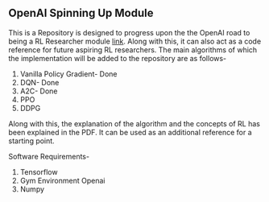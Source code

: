 ## OpenAI Spinning Up Module

This is a Repository is designed to progress upon the the OpenAI road to being a RL Researcher module [link](https://spinningup.openai.com/en/latest/spinningup/spinningup.html). Along with this, it can also act as a code reference for future aspiring RL researchers. The main algorithms of which the implementation will be added to the repository are as follows-<br/>
1. Vanilla Policy Gradient- Done
2. DQN- Done
3. A2C- Done
4. PPO
5. DDPG

Along with this, the explanation of the algorithm and the concepts of RL has been explained in the PDF. It can be used as an additional reference for a starting point.

Software Requirements-
1. Tensorflow
2. Gym Environment Openai
3. Numpy
